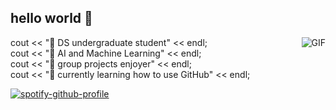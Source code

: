 
## hello world 🌱

<img align="right" alt="GIF" src="https://github.com/user-attachments/assets/d4ad3bc7-e734-484f-91cb-c9dd26cedba8" />


cout << "🪷 DS undergraduate student" << endl;  
cout << "🌯 AI and Machine Learning" << endl;  
cout << "🥠 group projects enjoyer" << endl;  
cout << "🥭 currently learning how to use GitHub" << endl;  

[![spotify-github-profile](https://spotify-github-profile.kittinanx.com/api/view?uid=vt3p61jsvm3jhcyxwihcpiydh&cover_image=true&theme=novatorem&show_offline=false&background_color=121212&interchange=true&bar_color=53b14f&bar_color_cover=false)](https://github.com/kittinan/spotify-github-profile)

